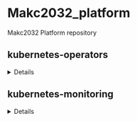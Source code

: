 # Makc2032_platform
Makc2032 Platform repository

## kubernetes-operators
<details>

Вывод команды kubectl get jobs:
```shell
NAME                         COMPLETIONS   DURATION   AGE
backup-mysql-instance-job    1/1           2s         7m27s
restore-mysql-instance-job   1/1           46s        6m12s
```

Вывод при запущенном MySQL:
```shell
mysql: [Warning] Using a password on the command line interface can be insecure.
+----+-------------+
| id | name        |
+----+-------------+
|  1 | some data   |
|  2 | some data-2 |
+----+-------------+
```

</details>

## kubernetes-monitoring
<details>

Устанавливаем kube-prometheus-stack со своим values.yaml
```shell
helm repo add prometheus-community https://prometheus-community.github.io/helm-charts
helm repo update
helm install prometheus prometheus-community/kube-prometheus-stack -f ./values.yaml
```

Применяем манифесты по nginx
```shell
kubectl apply -f ./nginx/configmap.yaml ./nginx/deployment.yaml ./nginx/service.yaml ./servicemonitor.yaml
```

Скриншот dashboard из Grafana для nginx-exporter
![Alt text](./kubernetes-monitoring/screenshot.png?raw=true "Grafana")

</details>
